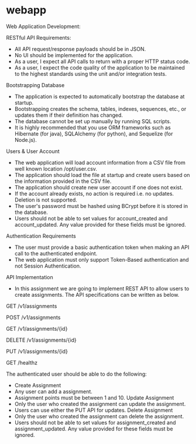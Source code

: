 # webapp

Web Application Development:

RESTful API Requirements:

- All API request/response payloads should be in JSON.
- No UI should be implemented for the application.
- As a user, I expect all API calls to return with a proper HTTP status code.
- As a user, I expect the code quality of the application to be maintained to the     highest standards using the unit and/or integration tests.

Bootstrapping Database
- The application is expected to automatically bootstrap the database at startup.
- Bootstrapping creates the schema, tables, indexes, sequences, etc., or updates them if their definition has changed.
- The database cannot be set up manually by running SQL scripts.
- It is highly recommended that you use ORM frameworks such as Hibernate (for java), SQLAlchemy (for python), and Sequelize (for Node.js).

Users & User Account
- The web application will load account information from a CSV file from well known location /opt/user.csv.
- The application should load the file at startup and create users based on the information provided in the CSV file.
- The application should create new user account if one does not exist.
- If the account already exists, no action is required i.e. no updates.
Deletion is not supported.
- The user's password must be hashed using BCrypt before it is stored in the database.
- Users should not be able to set values for account_created and account_updated. Any value provided for these fields must be ignored.

Authentication Requirements
- The user must provide a basic authentication token when making an API call to the authenticated endpoint.
- The web application must only support Token-Based authentication and not Session Authentication.

API Implementation
- In this assignment we are going to implement REST API to allow users to create assignments. The API specifications can be written as below.

GET /v1/assignments

POST /v1/assignments

GET /v1/assignments/{id}

DELETE /v1/assignments/{id}

PUT /v1/assignments/{id}

GET /healthz

The authenticated user should be able to do the following:
- Create Assignment
- Any user can add a assignment.
- Assignment points must be between 1 and 10.
Update Assignment
- Only the user who created the assignment can update the assignment.
- Users can use either the PUT API for updates.
Delete Assignment
- Only the user who created the assignment can delete the assignment.
- Users should not be able to set values for assignment_created and assignment_updated. 
Any value provided for these fields must be ignored.   
